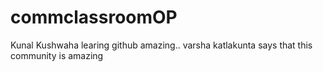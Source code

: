 # commclassroomOP

Kunal Kushwaha learing github amazing..
varsha katlakunta says that this community is amazing
